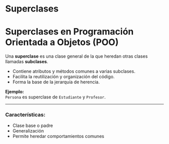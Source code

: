 # Superclases

# Superclases en Programación Orientada a Objetos (POO)

Una **superclase** es una clase general de la que heredan otras clases llamadas **subclases**.

- Contiene atributos y métodos comunes a varias subclases.
- Facilita la reutilización y organización del código.
- Forma la base de la jerarquía de herencia.

**Ejemplo:**  
`Persona` es superclase de `Estudiante` y `Profesor`.

---

### Características:
- Clase base o padre
- Generalización
- Permite heredar comportamientos comunes
